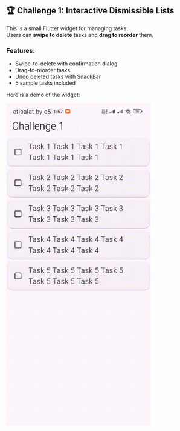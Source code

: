## 🏆 Challenge 1: Interactive Dismissible Lists

This is a small Flutter widget for managing tasks.  
Users can **swipe to delete** tasks and **drag to reorder** them.  

### Features:
- Swipe-to-delete with confirmation dialog  
- Drag-to-reorder tasks  
- Undo deleted tasks with SnackBar  
- 5 sample tasks included  

Here is a demo of the widget:

![Interactive List Demo](demo/demo.gif)

